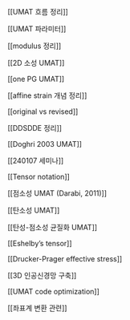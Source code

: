 [[UMAT 흐름 정리]]

[[UMAT 파라미터]]

[[modulus 정리]]

  

[[2D 소성 UMAT]]

[[one PG UMAT]]

[[affine strain 개념 정리]]

[[original vs revised]]

[[DDSDDE 정리]]

[[Doghri 2003 UMAT]]

[[240107 세미나]]

[[Tensor notation]]

[[점소성 UMAT (Darabi, 2011)]]

[[탄소성 UMAT]]

  

[[탄성-점소성 균질화 UMAT]]

[[Eshelby’s tensor]]

[[Drucker-Prager effective stress]]

  

[[3D 인공신경망 구축]]

[[UMAT code optimization]]

[[좌표계 변환 관련]]